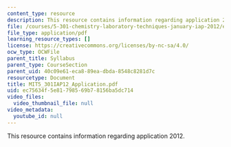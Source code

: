 ```yaml
---
content_type: resource
description: This resource contains information regarding application 2012.
file: /courses/5-301-chemistry-laboratory-techniques-january-iap-2012/ec75634f5e81798569b78156ba5dc714_MIT5_301IAP12_Application.pdf
file_type: application/pdf
learning_resource_types: []
license: https://creativecommons.org/licenses/by-nc-sa/4.0/
ocw_type: OCWFile
parent_title: Syllabus
parent_type: CourseSection
parent_uid: 40c09e61-eca8-89ea-dbda-8548c8281d7c
resourcetype: Document
title: MIT5_301IAP12_Application.pdf
uid: ec75634f-5e81-7985-69b7-8156ba5dc714
video_files:
  video_thumbnail_file: null
video_metadata:
  youtube_id: null
---
```

This resource contains information regarding application 2012.